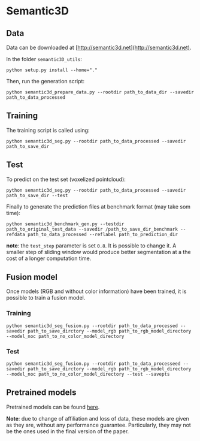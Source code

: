 # Semantic3D

## Data

Data can be downloaded at [http://semantic3d.net](http://semantic3d.net).

In the folder ```semantic3D_utils```:
```
python setup.py install --home="."
```
Then, run the generation script:
```
python semantic3d_prepare_data.py --rootdir path_to_data_dir --savedir path_to_data_processed
```
## Training

The training script is called using:
```
python semantic3d_seg.py --rootdir path_to_data_processed --savedir path_to_save_dir
```

## Test

To predict on the test set (voxelized pointcloud):

```
python semantic3d_seg.py --rootdir path_to_data_processed --savedir path_to_save_dir --test
```

Finally to generate the prediction files at benchmark format (may take som time): 

```
python semantic3d_benchmark_gen.py --testdir path_to_original_test_data --savedir /path_to_save_dir_benchmark --refdata path_to_data_processed --reflabel path_to_prediction_dir
```

**note**: the `test_step` parameter is set `0.8`. It is possible to change it. A smaller step of sliding window would produce better segmentation at a the cost of a longer computation time.

## Fusion model

Once models (RGB and without color information) have been trained, it is possible to train a fusion model.

### Training
```
python semantic3d_seg_fusion.py --rootdir path_to_data_processed --savedir path_to_save_dirctory --model_rgb path_to_rgb_model_directory --model_noc path_to_no_color_model_directory
```
### Test
```
python semantic3d_seg_fusion.py --rootdir path_to_data_processeed --savedir path_to_save_dirctory --model_rgb path_to_rgb_model_directory --model_noc path_to_no_color_model_directory --test --savepts
```

## Pretrained models

Pretrained models can be found [here](https://github.com/aboulch/ConvPoint/releases/download/0.1.0/models_SEMANTIC3D_v0.zip).

**Note**: due to change of affiliation and loss of data, these models are given as they are, without any performance guarantee. Particularly, they may not be the ones used in the final version of the paper.